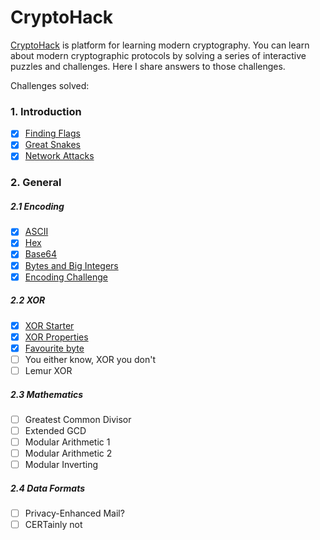 # CryptoHack
[CryptoHack](https://cryptohack.org/) is platform for learning modern cryptography. You can learn about modern cryptographic protocols by solving a series of interactive puzzles and challenges.
Here I share answers to those challenges.

Challenges solved:
### 1. Introduction
- [x] [Finding Flags](https://github.com/s-nikravesh/crypto-hack/blob/master/Introduction/Finding%20Flags.py)
- [x] [Great Snakes](https://github.com/s-nikravesh/crypto-hack/blob/master/Introduction/Great%20Snakes.py)
- [x] [Network Attacks](https://github.com/s-nikravesh/crypto-hack/blob/master/Introduction/Network%20Attacks.py)
### 2. General
##### 2.1 Encoding
- [x] [ASCII](https://github.com/s-nikravesh/crypto-hack/blob/master/General/ASCII.py)
- [x] [Hex](https://github.com/s-nikravesh/crypto-hack/blob/master/General/Hex.py)
- [x] [Base64](https://github.com/s-nikravesh/crypto-hack/blob/master/General/Base64.py)
- [x] [Bytes and Big Integers](https://github.com/s-nikravesh/crypto-hack/blob/master/General/Bytes%20and%20Big%20Integers.py)
- [x] [Encoding Challenge](https://github.com/s-nikravesh/crypto-hack/blob/master/General/Encoding%20Challenge.py)
##### 2.2 XOR
- [x] [XOR Starter](https://github.com/s-nikravesh/crypto-hack/blob/master/General/XOR%20Starter.py)
- [x] [XOR Properties](https://github.com/s-nikravesh/crypto-hack/blob/master/General/XOR%20Properties.py)
- [x] [Favourite byte](https://github.com/s-nikravesh/crypto-hack/blob/master/General/Favourite%20byte.py)
- [ ] You either know, XOR you don't
- [ ] Lemur XOR
##### 2.3 Mathematics
- [ ] Greatest Common Divisor
- [ ] Extended GCD
- [ ] Modular Arithmetic 1
- [ ] Modular Arithmetic 2
- [ ] Modular Inverting
##### 2.4 Data Formats
- [ ] Privacy-Enhanced Mail?
- [ ] CERTainly not
